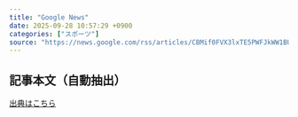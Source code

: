 ```yaml
---
title: "Google News"
date: 2025-09-28 10:57:29 +0900
categories: ["スポーツ"]
source: "https://news.google.com/rss/articles/CBMif0FVX3lxTE5PWFJkWW1BUmpzNGpCM0oyd0FacnZSci1CVVhHeHZyWklQdG9EOHNObENsamYzSndjVzlkc3NiVUxiWENUN2lhQjktTjFsZWR3MnRMRnFPa2s1TTdiNG1lSDk5UVkwbHBoVzJSeFd3ZFhyTWpoVlE0aUlHa2NuUGs?oc=5"
---
```


## 記事本文（自動抽出）
<body class="y0K44d EA71Tc" id="readabilityBody"></body>

[出典はこちら](https://news.google.com/rss/articles/CBMif0FVX3lxTE5PWFJkWW1BUmpzNGpCM0oyd0FacnZSci1CVVhHeHZyWklQdG9EOHNObENsamYzSndjVzlkc3NiVUxiWENUN2lhQjktTjFsZWR3MnRMRnFPa2s1TTdiNG1lSDk5UVkwbHBoVzJSeFd3ZFhyTWpoVlE0aUlHa2NuUGs?oc=5)
